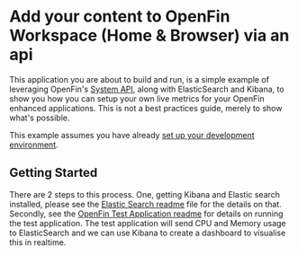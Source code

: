 # Add your content to OpenFin Workspace (Home & Browser) via an api

This application you are about to build and run, is a simple example of leveraging OpenFin's [System API](https://developer.openfin.co/docs/javascript/stable/System.html), along with ElasticSearch and Kibana, to show you how you can setup your own live metrics for your OpenFin enhanced applications. This is not a best practices guide, merely to show what's possible. 

This example assumes you have already [set up your development environment](https://developers.openfin.co/of-docs/docs/set-up-your-dev-environment).

## Getting Started

There are 2 steps to this process. One, getting Kibana and Elastic search installed, please see the [Elastic Search readme](ElasticSearch.md) file for the details on that. Secondly, see the [OpenFin Test Application readme](openfin.md) for details on running the test application. The test application will send CPU and Memory usage to ElasticSearch and we can use Kibana to create a dashboard to visualise this in realtime.